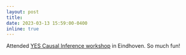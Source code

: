 ```yaml
---
layout: post
title: 
date: 2023-03-13 15:59:00-0400
inline: true
---
```


Attended <a href="https://www.eurandom.tue.nl/event/yes-causal-inference/">YES Causal Inference workshop</a> in Eindhoven. So much fun!
<!-- :us: -->